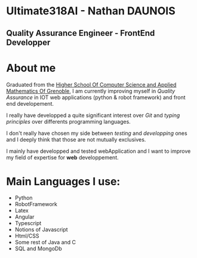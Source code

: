 Ultimate318AI - Nathan DAUNOIS
==============================

Quality Assurance Engineer - FrontEnd Developper
------------------------------


# About me 

Graduated from the [Higher School Of Computer Science and Applied Mathematics Of Grenoble](https://ensimag.grenoble-inp.fr/en/),
I am currently improving myself in *Quality Assurance* in IOT web applications (python & robot framework) and front end developement. 

I really have developped a quite significant interest over *Git* and *typing principles* over differents programming languages.

I don't really have chosen my side between *testing* and *developping* ones and I deeply think that those are not mutually exclusives.

I mainly have developped and tested webApplication and I want to improve my field of expertise for **web** developpement.

# Main Languages I use:

 - Python
 - RobotFramework
 - Latex
 - Angular
 - Typescript
 - Notions of Javascript
 - Html/CSS
 - Some rest of Java and C
 - SQL and MongoDb

